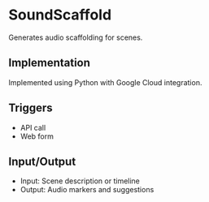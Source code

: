 # SoundScaffold

Generates audio scaffolding for scenes.

## Implementation

Implemented using Python with Google Cloud integration.

## Triggers

- API call
- Web form

## Input/Output

- Input: Scene description or timeline
- Output: Audio markers and suggestions